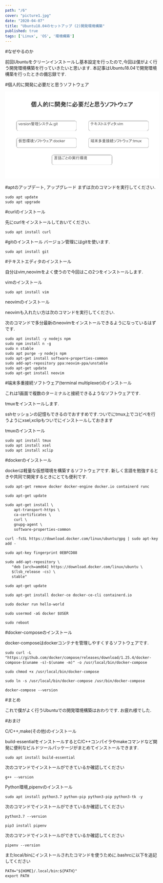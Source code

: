 ```yaml
---
path: "/6"
cover: "picture1.jpg"
date: "2020-04-07"
title: "Ubuntu18.04のセットアップ (2)開発環境構築"
published: true
tags: ['Linux', 'OS', '環境構築']
---
```


#なぜやるのか

前回Ubuntuをクリーンインストールし基本設定を行ったので,今回は僕がよく行う開発環境構築を行っていきたいと思います.
本記事はUbuntu18.04で開発環境構築を行ったときの備忘録です.

#個人的に開発に必要だと思うソフトウェア

![](picture1.jpg)

#aptのアップデート, アップグレード
まずは次のコマンドを実行してください.
```
sudo apt update
sudo apt upgrade
```

#curlのインストール

先にcurlをインストールしておいてください.
```
sudo apt install curl
```

#gitのインストール
バージョン管理にはgitを使います.

```
sudo apt install git
```


#テキストエディタのインストール

自分はvim,neovimをよく使うので今回はこの2つをインストールします.

vimのインストール

```
sudo apt install vim
```

neovimのインストール

neovimも入れたい方は次のコマンドを実行してください.

次のコマンドで多分最新のneovimをインストールできるようになっているはずです.


```
sudo apt install -y nodejs npm
sudo npm install n -g
sudo n stable
sudo apt purge -y nodejs npm
sudo apt-get install software-properties-common
sudo add-apt-repository ppa:neovim-ppa/unstable
sudo apt-get update
sudo apt-get install neovim
```

#端末多重接続ソフトウェア(terminal multiplexer)のインストール

これは1画面で複数のターミナルと接続できるようなソフトウェアです.

tmuxをインストールします.

sshセッションの記憶もできるのでおすすめです.ついでにtmux上でコピペを行うようにxsel,xclipもついでにインストールしておきます

tmuxのインストール
```
sudo apt install tmux
sudo apt install xsel
sudo apt install xclip
```

#dockerのインストール

dockerは軽量な仮想環境を構築するソフトウェアです.
新しく言語を勉強するときや共同で開発するときにとても便利です.

```
sudo apt-get remove docker docker-engine docker.io containerd runc
```
```
sudo apt-get update
```
```
sudo apt-get install \
    apt-transport-https \
    ca-certificates \
    curl \
    gnupg-agent \
    software-properties-common
```
```
curl -fsSL https://download.docker.com/linux/ubuntu/gpg | sudo apt-key add -
```
```
sudo apt-key fingerprint 0EBFCD88
```
```
sudo add-apt-repository \
   "deb [arch=amd64] https://download.docker.com/linux/ubuntu \
   $(lsb_release -cs) \
   stable"
```
```
sudo apt-get update
```
```
sudo apt-get install docker-ce docker-ce-cli containerd.io
```
```
sudo docker run hello-world
```
```
sudo usermod -aG docker $USER
```
```
sudo reboot
```

#docker-composeのインストール

docker-composeはdockerコンテナを管理しやすくするソフトウェアです.

```
sudo curl -L "https://github.com/docker/compose/releases/download/1.25.4/docker-compose-$(uname -s)-$(uname -m)" -o /usr/local/bin/docker-compose
```
```
sudo chmod +x /usr/local/bin/docker-compose
```
```
sudo ln -s /usr/local/bin/docker-compose /usr/bin/docker-compose
```
```
docker-compose --version
```


#まとめ

これで僕がよく行うUbuntuでの開発環境構築はおわりです.
お疲れ様でした.

#おまけ

C/C++,make(その他)のインストール

build-essentialをインストールするとC/C++コンパイラやmakeコマンドなど開発に便利なビルドツールパッケージがまとめてインストールできます.

```
sudo apt install build-essential
```

次のコマンドでインストールができているか確認してください

```
g++ --version
```

Python環境,pipenvのインストール

```
sudo apt install python3.7 python-pip python3-pip python3-tk -y
```

次のコマンドでインストールができているか確認してください

```
python3.7 --version
```

```
pip3 install pipenv
```

次のコマンドでインストールができているか確認してください

```
pipenv --version
```

またlocal/binにインストールされたコマンドを使うために.bashrcに以下を追記してください

```
PATH="${HOME}/.local/bin:${PATH}"
export PATH
```
